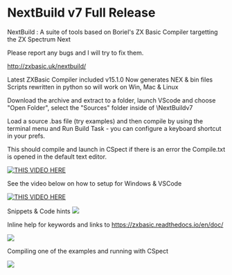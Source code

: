# NextBuild v7 Full Release 

NextBuild : A suite of tools based on Boriel's ZX Basic Compiler targetting the ZX Spectrum Next



Please report any bugs and I will try to fix them.

http://zxbasic.uk/nextbuild/

Latest ZXBasic Compiler included v15.1.0
Now generates NEX & bin files 
Scripts rewritten in python so will work on Win, Mac & Linux

Download the archive and extract to a folder, launch VScode
and choose "Open Folder", select the "Sources" folder inside
of \NextBuildv7 

Load a source .bas file (try examples) and then compile by
using the terminal menu and Run Build Task - you can configure
a keyboard shortcut in your prefs. 

This should compile and launch in CSpect if there is an error 
the Compile.txt is opened in the default text editor. 

[![THIS VIDEO HERE](https://img.youtube.com/vi/kF_jfE7mAvg/0.jpg)](https://www.youtube.com/watch?v=kF_jfE7mAvg)

See the video below on how to setup for Windows & VSCode 

[![THIS VIDEO HERE](https://img.youtube.com/vi/kF_jfE7mAvg/0.jpg)](https://www.youtube.com/watch?v=kF_jfE7mAvg)

Snippets & Code hints 
<img src="https://github.com/em00k/src-gifs/blob/main/demo.gif">

Inline help for keywords and links to https://zxbasic.readthedocs.io/en/doc/

<img src="https://github.com/em00k/src-gifs/blob/main/demo2.gif?raw=true">

Compiling one of the examples and running with CSpect

<img src="https://github.com/em00k/src-gifs/blob/main/demo3.gif?raw=true">
